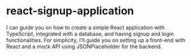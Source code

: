 # react-signup-application
I can guide you on how to create a simple React application with TypeScript, integrated with a database, and having signup and login functionalities. For simplicity, I'll guide you on setting up a front-end with React and a mock API using JSONPlaceholder for the backend.
